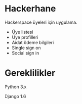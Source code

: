 Hackerhane
==========

Hackerspace üyeleri için uygulama. 

- Üye listesi
- Üye profilleri
- Aidat ödeme bilgileri
- Single sign on
- Social sign in


Gereklilikler
=====================
Python 3.x

Django 1.6
